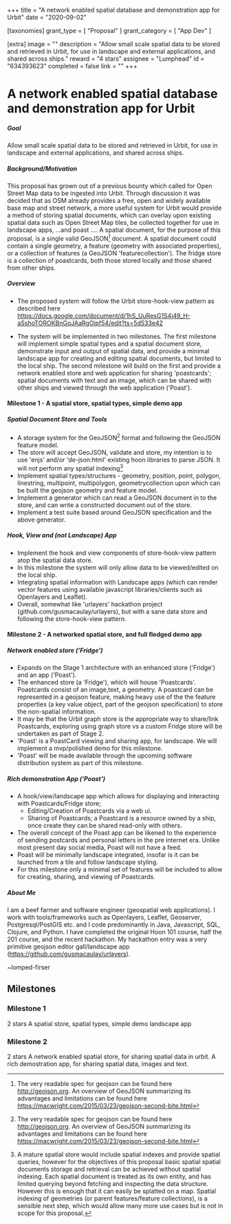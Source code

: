 +++
title = "﻿A network enabled spatial database and demonstration app for Urbit"
date = "2020-09-02"

[taxonomies]
grant_type = [ "Proposal" ]
grant_category = [ "App Dev" ]

[extra]
image = ""
description = "Allow small scale spatial data to be stored and retrieved in Urbit, for use in landscape and external applications, and shared across ships."
reward = "4 stars"
assignee = "Lumphead"
id = "634393623"
completed = false
link = ""
+++

# A network enabled spatial database and demonstration app for Urbit

##### Goal

Allow small scale spatial data to be stored and retrieved in Urbit, for use in landscape and external applications, and shared across ships.

##### Background/Motivation

This proposal has grown out of a previous bounty which called for Open Street Map data to be ingested into Urbit. Through discussion it was decided that as OSM already provides a free, open and widely available base map and street network, a more useful system for Urbit would provide a method of storing spatial documents, which can overlay upon existing spatial data such as Open Street Map tiles, be collected together for use in landscape apps, ...and poast .... A spatial document, for the purpose of this proposal, is a single valid GeoJSON[^1] document. A spatial document could contain a single geometry, a feature (geometry with associated properties), or a collection of features (a GeoJSON 'featurecollection'). The fridge store is a collection of poastcards, both those stored locally and those shared from other ships.

##### Overview

- The proposed system will follow the Urbit store-hook-view pattern as described here https://docs.google.com/document/d/1hS_UuResG1S4j49_H-aSshoTOROKBnGoJAaRgOipf54/edit?ts=5d533e42

- The system will be implemented in two milestones. The first milestone will implement simple spatial types and a spatial document store, demonstrate input and output of spatial data, and provide a minimal landscape app for creating and editing spatial documents, but limited to the local ship. The second milestone will build on the first and provide a network enabled store and web application for sharing 'poastcards'; spatial documents with text and an image, which can be shared with other ships and viewed through the web application ('Poast').

#### Milestone 1 - A spatial store, spatial types, simple demo app

##### Spatial Document Store and Tools

- A storage system for the GeoJSON[^1] format and following the GeoJSON feature model.
- The store will accept GeoJSON, validate and store, my intention is to use 'enjs' and/or 'de-json:html' existing hoon libraries to parse JSON. It will not perform any spatial indexing[^2]
- Implement spatial types/structures - geometry, position, point, polygon, linestring, multipoint, multipolygon, geometrycollection upon which can be built the geojson geometry and feature model.
- Implement a generator which can read a GeoJSON document in to the store, and can write a constructed document out of the store.
- Implement a test suite based around GeoJSON specification and the above generator.

##### Hook, View and (not Landscape) App

- Implement the hook and view components of store-hook-view pattern atop the spatial data store.
- In this milestone the system will only allow data to be viewed/edited on the local ship.
- Integrating spatial information with Landscape apps (which can render vector features using available javascript libraries/clients such as Openlayers and Leaflet).
- Overall, somewhat like 'urlayers' hackathon project (github.com/gusmacaulay/urlayers), but with a sane data store and following the store-hook-view pattern.

#### Milestone 2 - A networked spatial store, and full fledged demo app

##### Network enabled store ('Fridge')

- Expands on the Stage 1 architecture with an enhanced store ('Fridge') and an app ('Poast').
- The enhanced store (a 'Fridge'), which will house 'Poastcards'. Poastcards consist of an image,text, a geometry. A poastcard can be represented in a geojson feature, making heavy use of the the feature properties (a key value object, part of the geojson specification) to store the non-spatial information.
- It may be that the Urbit graph store is the appropriate way to share/link Poastcards, exploring using graph store vs a custom Fridge store will be undertaken as part of Stage 2.
- 'Poast' is a PoastCard viewing and sharing app, for landscape. We will implement a mvp/polished demo for this milestone.
- 'Poast' will be made available through the upcoming software distribution system as part of this milestone.

##### Rich demonstration App ('Poast')

- A hook/view/landscape app which allows for displaying and interacting with Poastcards/Fridge store;
  - Editing/Creation of Poastcards via a web ui.
  - Sharing of Poastcards; a Poastcard is a resource owned by a ship, once create they can be shared read-only with others.
- The overall concept of the Poast app can be likened to the experience of sending postcards and personal letters in the pre internet era. Unlike most present day social media, Poast will not have a feed.
- Poast will be minimally landscape integrated, insofar is it can be launched from a tile and follow landscape styling.
- For this milestone only a minimal set of features will be included to allow for creating, sharing, and viewing of Poastcards.


##### About Me

I am a beef farmer and software engineer (geospatial web applications). I work with tools/frameworks such as Openlayers, Leaflet, Geoserver, Postgresql/PostGIS etc. and I code predominantly in Java, Javascript, SQL, Clojure, and Python. I have completed the original Hoon 101 course, half the 201 course, and the recent hackathon. My hackathon entry was a very primitive geojson editor gall/landscape app (https://github.com/gusmacaulay/urlayers).

~lomped-firser

## Milestones

### Milestone 1

2 stars
A spatial store, spatial types, simple demo landscape app

### Milestone 2

2 stars
A network enabled spatial store, for sharing spatial data in urbit.
A rich demostration app, for sharing spatial data, images and text.


[^1]: The very readable spec for geojson can be found here http://geojson.org. An overview of GeoJSON summarizing its advantages and limitations can be found here https://macwright.com/2015/03/23/geojson-second-bite.html
[^2]: A mature spatial store would include spatial indexes and provide spatial queries, however for the objectives of this proposal basic spatial spatial documents storage and retrieval can be achieved without spatial indexing. Each spatial document is treated as its own entity, and has limited querying beyond fetching and inspecting the data structure. However this is enough that it can easily be splatted on a map. Spatial indexing of geometries (or parent features/feature collections), is a sensible next step, which would allow many more use cases but is not in scope for this proposal.
[^3]: It may be possible to store styling info within the spatial documents, there are at least two GeoJSON style storage conventions, but nothing standardised (see discussion here https://gis.stackexchange.com/questions/22474/geojson-styling-information). Neither of these are part of the GeoJSON standard and appear to be not used much in the wild. There are formats such as KML and GeoPackage which have styling support, but these are also more complex formats.
